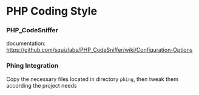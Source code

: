 # PHP Coding Style

### PHP_CodeSniffer

documentation: https://github.com/squizlabs/PHP_CodeSniffer/wiki/Configuration-Options


### Phing Integration

Copy the necessary files located in directory `phing`, then tweak them according the project needs